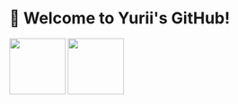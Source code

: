 # 👋 Welcome to Yurii's GitHub!

<div>
  <img height="100px" src="https://github-readme-stats.vercel.app/api/top-langs/?username=Yurii-huang&show_icons=true&theme=tokyonight&layout=compact" />
  <img height="100px" src="https://github-readme-stats.vercel.app/api?username=Yurii-huang&show_icons=true&theme=tokyonight" />
</div>
